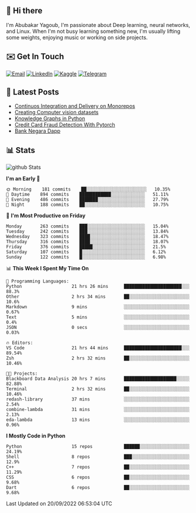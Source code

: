 ## 👋 Hi there

I'm Abubakar Yagoub, I'm passionate about Deep learning, neural networks, and
Linux. When I'm not busy learning something new, I'm usually lifting some
weights, enjoying music or working on side projects.

## ✉️ Get In Touch

[![Email](https://img.shields.io/badge/Email-f1f1f1?style=for-the-badge&logo=gmail&logoColor=0f111a)](mailto:git@blacksuan19.dev)
[![LinkedIn](https://img.shields.io/badge/LinkedIn-0077B5?style=for-the-badge&logo=linkedin&logoColor=white)](https://www.linkedin.com/in/blacksuan19/)
[![Kaggle](https://img.shields.io/badge/Kaggle-5acfff?style=for-the-badge&logo=kaggle&logoColor=white)](http://kaggle.com/abubakaryagob/)
[![Telegram](https://img.shields.io/badge/Telegram-2CA5E0?style=for-the-badge&logo=telegram&logoColor=white)](https://t.me/blacksuan19)

## 📩 Latest Posts

<!-- BLOG-POST-LIST:START -->
- [Continuos Integration and Delivery on Monorepos](http://blacksuan19.dev/blog/github-actions-monorepos/)
- [Creating Computer vision datasets](http://blacksuan19.dev/blog/creating-datasets/)
- [Knowledge Graphs in Python](http://blacksuan19.dev/projects/Knowledge_Graphs/)
- [Credit Card Fraud Detection With Pytorch](http://blacksuan19.dev/projects/credit-card-fraud-detection-with-pytorch/)
- [Bank Negara Dapp](http://blacksuan19.dev/projects/bank-negara/)
<!-- BLOG-POST-LIST:END -->

## 📊 Stats

![github Stats](https://github-readme-stats.vercel.app/api?username=blacksuan19&theme=github_dark&show_icons=true&count_private=true&custom_title=Github%20Stats&hide_border=true)

<!--START_SECTION:waka-->
**I'm an Early 🐤** 

```text
🌞 Morning    181 commits    ██░░░░░░░░░░░░░░░░░░░░░░░   10.35% 
🌆 Daytime    894 commits    ████████████░░░░░░░░░░░░░   51.11% 
🌃 Evening    486 commits    ███████░░░░░░░░░░░░░░░░░░   27.79% 
🌙 Night      188 commits    ██░░░░░░░░░░░░░░░░░░░░░░░   10.75%

```
📅 **I'm Most Productive on Friday** 

```text
Monday       263 commits    ███░░░░░░░░░░░░░░░░░░░░░░   15.04% 
Tuesday      242 commits    ███░░░░░░░░░░░░░░░░░░░░░░   13.84% 
Wednesday    323 commits    ████░░░░░░░░░░░░░░░░░░░░░   18.47% 
Thursday     316 commits    ████░░░░░░░░░░░░░░░░░░░░░   18.07% 
Friday       376 commits    █████░░░░░░░░░░░░░░░░░░░░   21.5% 
Saturday     107 commits    █░░░░░░░░░░░░░░░░░░░░░░░░   6.12% 
Sunday       122 commits    █░░░░░░░░░░░░░░░░░░░░░░░░   6.98%

```


📊 **This Week I Spent My Time On** 

```text
💬 Programming Languages: 
Python                   21 hrs 26 mins      ██████████████████████░░░   88.3% 
Other                    2 hrs 34 mins       ██░░░░░░░░░░░░░░░░░░░░░░░   10.6% 
Markdown                 9 mins              ░░░░░░░░░░░░░░░░░░░░░░░░░   0.67% 
Text                     5 mins              ░░░░░░░░░░░░░░░░░░░░░░░░░   0.4% 
JSON                     0 secs              ░░░░░░░░░░░░░░░░░░░░░░░░░   0.03%

🔥 Editors: 
VS Code                  21 hrs 44 mins      ██████████████████████░░░   89.54% 
Zsh                      2 hrs 32 mins       ██░░░░░░░░░░░░░░░░░░░░░░░   10.46%

🐱‍💻 Projects: 
Blackboard Data Analysis 20 hrs 7 mins       ████████████████████░░░░░   82.88% 
Terminal                 2 hrs 32 mins       ██░░░░░░░░░░░░░░░░░░░░░░░   10.46% 
redash-library           37 mins             ░░░░░░░░░░░░░░░░░░░░░░░░░   2.54% 
combine-lambda           31 mins             ░░░░░░░░░░░░░░░░░░░░░░░░░   2.13% 
eda-lambda               13 mins             ░░░░░░░░░░░░░░░░░░░░░░░░░   0.96%

```

**I Mostly Code in Python** 

```text
Python                   15 repos            ██████░░░░░░░░░░░░░░░░░░░   24.19% 
Shell                    8 repos             ███░░░░░░░░░░░░░░░░░░░░░░   12.9% 
C++                      7 repos             ██░░░░░░░░░░░░░░░░░░░░░░░   11.29% 
CSS                      6 repos             ██░░░░░░░░░░░░░░░░░░░░░░░   9.68% 
Dart                     6 repos             ██░░░░░░░░░░░░░░░░░░░░░░░   9.68%

```



 Last Updated on 20/09/2022 06:53:04 UTC
<!--END_SECTION:waka-->

